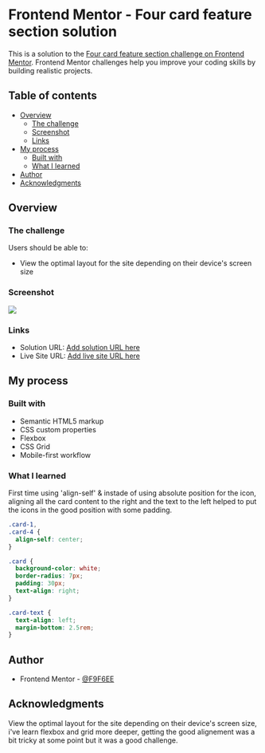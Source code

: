 # Frontend Mentor - Four card feature section solution

This is a solution to the [Four card feature section challenge on Frontend Mentor](https://www.frontendmentor.io/challenges/four-card-feature-section-weK1eFYK). Frontend Mentor challenges help you improve your coding skills by building realistic projects.

## Table of contents

- [Overview](#overview)
  - [The challenge](#the-challenge)
  - [Screenshot](#screenshot)
  - [Links](#links)
- [My process](#my-process)
  - [Built with](#built-with)
  - [What I learned](#what-i-learned)
- [Author](#author)
- [Acknowledgments](#acknowledgments)

## Overview

### The challenge

Users should be able to:

- View the optimal layout for the site depending on their device's screen size

### Screenshot

![](./images/screenshot.jpg)

### Links

- Solution URL: [Add solution URL here](https://your-solution-url.com)
- Live Site URL: [Add live site URL here](https://your-live-site-url.com)

## My process

### Built with

- Semantic HTML5 markup
- CSS custom properties
- Flexbox
- CSS Grid
- Mobile-first workflow

### What I learned

First time using 'align-self' & instade of using absolute position for the icon, aligning all the card content to the right and the text to the left helped to put the icons in the good position with some padding.

```css
.card-1,
.card-4 {
  align-self: center;
}

.card {
  background-color: white;
  border-radius: 7px;
  padding: 30px;
  text-align: right;
}

.card-text {
  text-align: left;
  margin-bottom: 2.5rem;
}
```

## Author

- Frontend Mentor - [@F9F6EE](https://www.frontendmentor.io/profile/F9F6EE)

## Acknowledgments

View the optimal layout for the site depending on their device's screen size, i've learn flexbox and grid more deeper, getting the good alignement was a bit tricky at some point but it was a good challenge.
